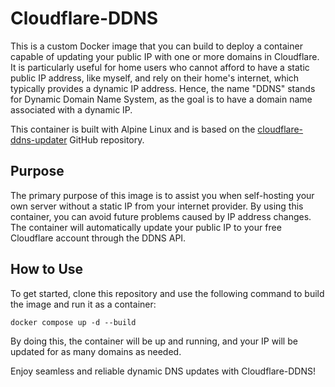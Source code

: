 # Cloudflare-DDNS
This is a custom Docker image that you can build to deploy a container capable of updating your public IP with one or more domains in Cloudflare. It is particularly useful for home users who cannot afford to have a static public IP address, like myself, and rely on their home's internet, which typically provides a dynamic IP address. Hence, the name "DDNS" stands for Dynamic Domain Name System, as the goal is to have a domain name associated with a dynamic IP.

This container is built with Alpine Linux and is based on the [cloudflare-ddns-updater](https://github.com/K0p1-Git/cloudflare-ddns-updater) GitHub repository.

## Purpose

The primary purpose of this image is to assist you when self-hosting your own server without a static IP from your internet provider. By using this container, you can avoid future problems caused by IP address changes. The container will automatically update your public IP to your free Cloudflare account through the DDNS API.

## How to Use

To get started, clone this repository and use the following command to build the image and run it as a container:
```shell
docker compose up -d --build
```
By doing this, the container will be up and running, and your IP will be updated for as many domains as needed.

Enjoy seamless and reliable dynamic DNS updates with Cloudflare-DDNS!
